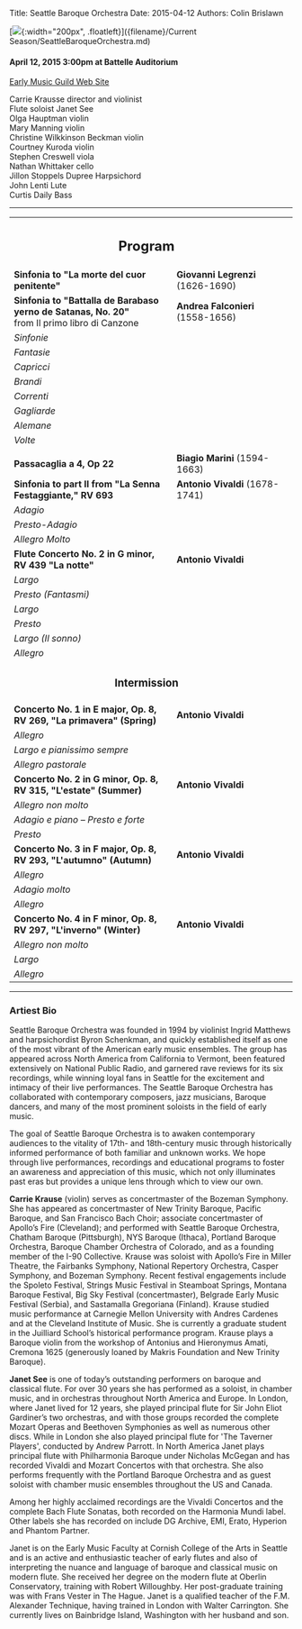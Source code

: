 Title: Seattle Baroque Orchestra
Date: 2015-04-12
Authors: Colin Brislawn

[![ ]({filename}/images/SeattleBaroque300.jpg){:width="200px", .floatleft}]({filename}/Current Season/SeattleBaroqueOrchestra.md)

#### April 12, 2015 3:00pm at Battelle Auditorium

[Early Music Guild Web Site](http://www.earlymusicguild.org/tickets/seattlebaroqueorchestra/)

Carrie Krausse director and violinist <br/>
Flute soloist Janet See <br/>
Olga Hauptman violin <br/>
Mary Manning violin <br/>
Christine Wilkkinson Beckman violin <br/>
Courtney Kuroda violin <br/>
Stephen Creswell viola <br/>
Nathan Whittaker cello <br/>
Jillon Stoppels Dupree Harpsichord <br/>
John Lenti Lute <br/>
Curtis Daily Bass

---

<table width="800" align="center">
<tr>
<td align="center" colspan="2"><h2>Program</h2></td><td></td>
</tr>
<tr>
  <td width="480"><b>Sinfonia to "La morte del cuor penitente" </b></td>
  <td width="320" class="right"><b>Giovanni Legrenzi</b> (1626-1690)</td>
</tr>
<tr>
  <td><b>Sinfonia to "Battalla de Barabaso yerno de Satanas, No. 20" </b><br>  from Il primo libro di Canzone</td>
  <td class="right"><b>Andrea Falconieri</b> (1558-1656)</td>
</tr>
<tr>
  <td class="smallindent"><i>Sinfonie</i></td>
  <td></td>
</tr>
<tr>
  <td class="smallindent"><i>Fantasie</i></td>
  <td></td>
</tr>
<tr>
  <td class="smallindent"><i>Capricci</i></td>
  <td></td>
</tr>
<tr>
  <td class="smallindent"><i>Brandi</i></td>
  <td></td>
</tr>
<tr>
  <td class="smallindent"><i>Correnti</i></td>
  <td></td>
</tr>
<tr>
  <td class="smallindent"><i>Gagliarde</i></td>
  <td></td>
</tr>
<tr>
  <td class="smallindent"><i>Alemane</i></td>
  <td></td>
</tr>
<tr>
  <td class="smallindent"><i>Volte</i></td>
  <td></td>
</tr>
<tr><td></td></tr>
<tr>
  <td width="480"><b>Passacaglia a 4, Op 22</b></td>
  <td width="320" class="right"><b>Biagio Marini</b> (1594-1663)</td>
</tr>
<tr>
  <td width="480"><b>Sinfonia to part II from "La Senna Festaggiante," RV 693</b></td>
  <td width="320" class="right"><b>Antonio Vivaldi</b> (1678-1741)</td>
</tr>
<tr>
  <td class="smallindent"><i>Adagio</i></td>
  <td></td>
</tr>
<tr>
  <td class="smallindent"><i>Presto-Adagio</i></td>
  <td></td>
</tr>
<tr>
  <td class="smallindent"><i>Allegro Molto</i></td>
  <td></td>
</tr>
<tr>
  <td width="480"><b>Flute Concerto No. 2 in G minor, RV 439 "La notte"</b></td>
  <td width="320" class="right"><b>Antonio Vivaldi</b></td>
</tr>
<tr>
  <td class="smallindent"><i>Largo</i></td>
  <td></td>
</tr>
<tr>
  <td class="smallindent"><i>Presto (Fantasmi)</i></td>
  <td></td>
</tr>
<tr>
  <td class="smallindent"><i>Largo</i></td>
  <td></td>
</tr>
<tr>
  <td class="smallindent"><i>Presto</i></td>
  <td></td>
</tr>
<tr>
  <td class="smallindent"><i>Largo (Il sonno)</i></td>
  <td></td>
</tr>
<tr>
  <td class="smallindent"><i>Allegro</i></td>
  <td></td>
</tr>
<tr>
	<td align="center" colspan="2"><h3>Intermission</h3></td><td></td>
</tr>
<tr>
  <td width="480"><b>Concerto No. 1 in E major, Op. 8, RV 269, "La primavera" (Spring)</b></td>
  <td width="320" class="right"><b>Antonio Vivaldi</b></td>
</tr>
<tr>
  <td class="smallindent"><i>Allegro</i></td>
  <td></td>
</tr>
<tr>
  <td class="smallindent"><i>Largo e pianissimo sempre</i></td>
  <td></td>
</tr>
<tr>
  <td class="smallindent"><i>Allegro pastorale</i></td>
  <td></td>
</tr>
<tr>
  <td width="480"><b>Concerto No. 2 in G minor, Op. 8, RV 315, "L'estate" (Summer)<b></td>
  <td width="320" class="right"><b>Antonio Vivaldi</b></td>
</tr>
<tr>
  <td class="smallindent"><i>Allegro non molto</i></td>
  <td></td>
</tr>
<tr>
  <td class="smallindent"><i>Adagio e piano – Presto e forte</i></td>
  <td></td>
</tr>
<tr>
  <td class="smallindent"><i>Presto </i></td>
  <td></td>
</tr>
<tr>
  <td width="480"><b>Concerto No. 3 in F major, Op. 8, RV 293, "L'autumno" (Autumn)</b></td>
  <td width="320" class="right"><b>Antonio Vivaldi</b></td>
</tr>
<tr>
  <td class="smallindent"><i>Allegro</i></td>
  <td></td>
</tr>
<tr>
  <td class="smallindent"><i>Adagio molto</i></td>
  <td></td>
</tr>
<tr>
  <td class="smallindent"><i>Allegro</i></td>
  <td></td>
</tr>
<tr>
  <td width="480"><b>Concerto No. 4 in F minor, Op. 8, RV 297, "L'inverno" (Winter) </b></td>
  <td width="320" class="right"><b>Antonio Vivaldi</b></td>
</tr>
<tr>
  <td class="smallindent"><i>Allegro non molto</i></td>
  <td></td>
</tr>
<tr>
  <td class="smallindent"><i>Largo</i></td>
  <td></td>
</tr>
<tr>
  <td class="smallindent"><i>Allegro</i></td>
  <td></td>
</tr>
</table>
		
---

### Artiest Bio

Seattle Baroque Orchestra was founded in 1994 by violinist Ingrid Matthews and harpsichordist Byron Schenkman, and quickly established itself as one of the most vibrant of the American early music ensembles. The group has appeared across North America from California to Vermont, been featured extensively on National Public Radio, and garnered rave reviews for its six recordings, while winning loyal fans in Seattle for the excitement and intimacy of their live performances. The Seattle Baroque Orchestra has collaborated with contemporary composers, jazz musicians, Baroque dancers, and many of the most prominent soloists in the field of early music.

The goal of Seattle Baroque Orchestra is to awaken contemporary audiences to the vitality of 17th- and 18th-century music through historically informed performance of both familiar and unknown works. We hope through live performances, recordings and educational programs to foster an awareness and appreciation of this music, which not only illuminates past eras but provides a unique lens through which to view our own.

**Carrie Krause** (violin) serves as concertmaster of the Bozeman Symphony. She has appeared as concertmaster of New Trinity Baroque, Pacific Baroque, and San Francisco Bach Choir; associate concertmaster of Apollo’s Fire (Cleveland); and performed with Seattle Baroque Orchestra, Chatham Baroque (Pittsburgh), NYS Baroque (Ithaca), Portland Baroque Orchestra, Baroque Chamber Orchestra of Colorado, and as a founding member of the I-90 Collective. Krause was soloist with Apollo’s Fire in Miller Theatre, the Fairbanks Symphony, National Repertory Orchestra, Casper Symphony, and Bozeman Symphony. Recent festival engagements include the Spoleto Festival, Strings Music Festival in Steamboat Springs, Montana Baroque Festival, Big Sky Festival (concertmaster), Belgrade Early Music Festival (Serbia), and Sastamalla Gregoriana (Finland). Krause studied music performance at Carnegie Mellon University with Andres Cardenes and at the Cleveland Institute of Music. She is currently a graduate student in the Juilliard School’s historical performance program. Krause plays a Baroque violin from the workshop of Antonius and Hieronymus Amati, Cremona 1625 (generously loaned by Makris Foundation and New Trinity Baroque).

**Janet See** is one of today’s outstanding performers on baroque and classical flute. For over 30 years she has performed as a soloist, in chamber music, and in orchestras throughout North America and Europe. In London, where Janet lived for 12 years, she played principal flute for Sir John Eliot Gardiner’s two orchestras, and with those groups recorded the complete Mozart Operas and Beethoven Symphonies as well as numerous other discs. While in London she also played principal flute for 'The Taverner Players', conducted by Andrew Parrott. In North America Janet plays principal flute with Philharmonia Baroque under Nicholas McGegan and has recorded Vivaldi and Mozart Concertos with that orchestra. She also performs frequently with the Portland Baroque Orchestra and as guest soloist with chamber music ensembles throughout the US and Canada.

Among her highly acclaimed recordings are the Vivaldi Concertos and the complete Bach Flute Sonatas, both recorded on the Harmonia Mundi label. Other labels she has recorded on include DG Archive, EMI, Erato, Hyperion and Phantom Partner.

Janet is on the Early Music Faculty at Cornish College of the Arts in Seattle and is an active and enthusiastic teacher of early flutes and also of interpreting the nuance and language of baroque and classical music on modern flute. She received her degree on the modern flute at Oberlin Conservatory, training with Robert Willoughby. Her post-graduate training was with Frans Vester in The Hague. Janet is a qualified teacher of the F.M. Alexander Technique, having trained in London with Walter Carrington. She currently lives on Bainbridge Island, Washington with her husband and son. 
